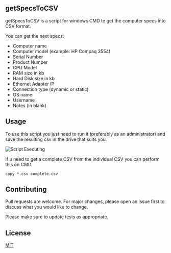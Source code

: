 ## getSpecsToCSV

getSpecsToCSV is a script for windows CMD to get the computer specs into CSV format.

You can get the next specs:

- Computer  name
- Computer model (example: HP Compaq 3554)
- Serial Number 
- Product Number
- CPU Model
- RAM size in kb
- Hard Disk size in kb
- Ethernet Adapter IP
- Connection type (dynamic or static)
- OS name
- Username
- Notes (in blank)



## Usage

To use this script you just need to run it (preferably as an administrator) and save the resulting csv in the drive that suits you.

![Script Executing](https://imgur.com/a/Zi5gfNu)


If u need to get a complete CSV from the individual CSV you can perform this on CMD.

```basp
copy *.csv complete.csv
```

## Contributing

Pull requests are welcome. For major changes, please open an issue first to discuss what you would like to change.

Please make sure to update tests as appropriate.

## License
[MIT](https://choosealicense.com/licenses/mit/)
